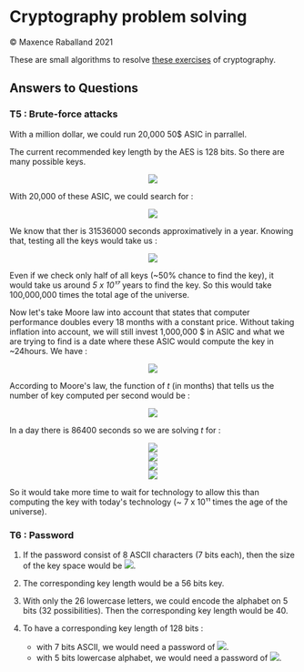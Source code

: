 # Cryptography problem solving

&copy; Maxence Raballand 2021

These are small algorithms to resolve [these exercises](https://vqhuy.github.io/teaching/crypto/td1) of cryptography.

## Answers to Questions

### T5 : Brute-force attacks

With a million dollar, we could run 20,000 50$ ASIC in parrallel.

The current recommended key length by the AES is 128 bits. So there are many possible keys.

<p align="center">
    <img src="https://render.githubusercontent.com/render/math?math=n_{key} = 2^128 = 3.4 \times 10 ^ 38" />
</p>

With 20,000 of these ASIC, we could search for :

<p align="center">
    <img src="https://render.githubusercontent.com/render/math?math=n_{\frac{key}{sec}} = 5 \times 10 ^ 8 \times 20000 = 1 \times 10^13" />
</p>

We know that ther is 31536000 seconds approximatively in a year. Knowing that, testing all the keys would take us :

<p align="center">
    <img src="https://render.githubusercontent.com/render/math?math=T_{max} = \frac{3.4 \times 10 ^ 38}{1 \times 10^13 \times 31536000} = 1.1 \times 10 ^ 18 years" />
</p>

Even if we check only half of all keys (~50% chance to find the key), it would take us around *5 x 10¹⁷* years to find the key. So this would take 100,000,000 times the total age of the universe.

Now let's take Moore law into account that states that computer performance doubles every 18 months with a constant price. Without taking inflation into account, we will still invest 1,000,000 $ in ASIC and what we are trying to find is a date where these ASIC would compute the key in ~24hours. We have :

<p align="center">
    <img src="https://render.githubusercontent.com/render/math?math=n_{\frac{key}{sec}}(0) = 1 \times 10^13" />
</p>

According to Moore's law, the function of *t* (in months) that tells us the number of key computed per second would be :

<p align="center">
    <img src="https://render.githubusercontent.com/render/math?math=n_{\frac{key}{sec}}(t) = 1 \times 10^13 %2B \frac{t \times 1 \times 10 ^ 13}{18} = (\frac{18 %2B t}{18}) \times 1 \times 10^13" />
</p>

In a day there is 86400 seconds so we are solving *t* for :

<p align="center">
    <img src="https://render.githubusercontent.com/render/math?math=n_{\frac{key}{sec}}(t) = \frac{3.4 \times 10 ^ 38}{86400}" />
    <br/>
    <img src="https://render.githubusercontent.com/render/math?math=(\frac{18 %2B t}{18}) \times 1 \times 10^13 = \frac{3.4 \times 10 ^ 38}{86400}" />
    <br/>
    <img src="https://render.githubusercontent.com/render/math?math=t = \frac{18 \times 3.4 \times 10 ^ 25}{86400} - 18" />
    <br/>
    <img src="https://render.githubusercontent.com/render/math?math=t = 7 \times 10 ^ 21" />
</p>

So it would take more time to wait for technology to allow this than computing the key with today's technology (~ 7 x 10¹¹ times the age of the universe).

### T6 : Password

1. If the password consist of 8 ASCII characters (7 bits each), then the size of the key space would be <img src="https://render.githubusercontent.com/render/math?math=2^{8 \times 7} = 7.2 \times 10 ^ 16" />.

2. The corresponding key length would be a 56 bits key.

3. With only the 26 lowercase letters, we could encode the alphabet on 5 bits (32 possibilities). Then the corresponding key length would be 40.

4. To have a corresponding key length of 128 bits :

    - with 7 bits ASCII, we would need a password of <img src="https://render.githubusercontent.com/render/math?math=\frac{128}{7} \simeq 19 characters" />.
    - with 5 bits lowercase alphabet, we would need a password of <img src="https://render.githubusercontent.com/render/math?math=\frac{128}{5} \simeq 26 characters" />.